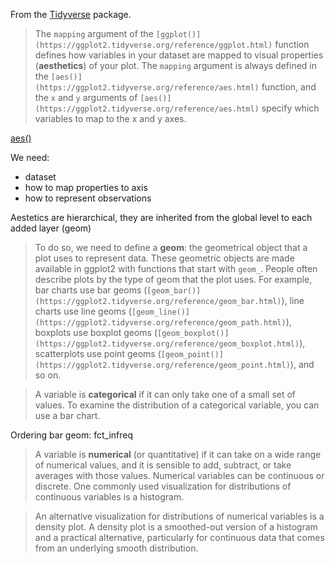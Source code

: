 From the [Tidyverse](Tidyverse.md) package.

>The `mapping` argument of the `[ggplot()](https://ggplot2.tidyverse.org/reference/ggplot.html)` function defines how variables in your dataset are mapped to visual properties (**aesthetics**) of your plot. The `mapping` argument is always defined in the `[aes()](https://ggplot2.tidyverse.org/reference/aes.html)` function, and the `x` and `y` arguments of `[aes()](https://ggplot2.tidyverse.org/reference/aes.html)` specify which variables to map to the x and y axes.

[aes()](https://ggplot2.tidyverse.org/reference/aes.html)

We need:
- dataset
- how to map properties to axis
- how to represent observations

Aestetics are hierarchical, they are inherited from the global level to each added layer (geom)

>To do so, we need to define a **geom**: the geometrical object that a plot uses to represent data. These geometric objects are made available in ggplot2 with functions that start with `geom_`. People often describe plots by the type of geom that the plot uses. For example, bar charts use bar geoms (`[geom_bar()](https://ggplot2.tidyverse.org/reference/geom_bar.html)`), line charts use line geoms (`[geom_line()](https://ggplot2.tidyverse.org/reference/geom_path.html)`), boxplots use boxplot geoms (`[geom_boxplot()](https://ggplot2.tidyverse.org/reference/geom_boxplot.html)`), scatterplots use point geoms (`[geom_point()](https://ggplot2.tidyverse.org/reference/geom_point.html)`), and so on.


>A variable is **categorical** if it can only take one of a small set of values. To examine the distribution of a categorical variable, you can use a bar chart.

Ordering bar geom: fct_infreq

>A variable is **numerical** (or quantitative) if it can take on a wide range of numerical values, and it is sensible to add, subtract, or take averages with those values. Numerical variables can be continuous or discrete.
>One commonly used visualization for distributions of continuous variables is a histogram.

>An alternative visualization for distributions of numerical variables is a density plot. A density plot is a smoothed-out version of a histogram and a practical alternative, particularly for continuous data that comes from an underlying smooth distribution.

